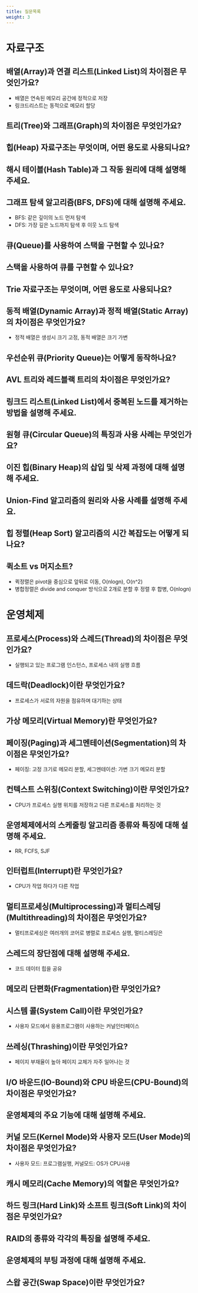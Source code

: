 ```yaml
---
title: 질문목록
weight: 3
---
```


# 자료구조
## 배열(Array)과 연결 리스트(Linked List)의 차이점은 무엇인가요?
- 배열은 연속된 메모리 공간에 정적으로 저장
- 링크드리스트는 동적으로 메모리 할당
## 트리(Tree)와 그래프(Graph)의 차이점은 무엇인가요? 
## 힙(Heap) 자료구조는 무엇이며, 어떤 용도로 사용되나요?
## 해시 테이블(Hash Table)과 그 작동 원리에 대해 설명해 주세요.
## 그래프 탐색 알고리즘(BFS, DFS)에 대해 설명해 주세요.
- BFS: 같은 깊이의 노드 먼저 탐색
- DFS: 가장 깊은 노드까지 탐색 후 이웃 노드 탐색
## 큐(Queue)를 사용하여 스택을 구현할 수 있나요?
## 스택을 사용하여 큐를 구현할 수 있나요?
## Trie 자료구조는 무엇이며, 어떤 용도로 사용되나요?
## 동적 배열(Dynamic Array)과 정적 배열(Static Array)의 차이점은 무엇인가요?
- 정적 배열은 생성시 크기 고정, 동적 배열은 크기 가변
## 우선순위 큐(Priority Queue)는 어떻게 동작하나요?
## AVL 트리와 레드블랙 트리의 차이점은 무엇인가요?
## 링크드 리스트(Linked List)에서 중복된 노드를 제거하는 방법을 설명해 주세요.
## 원형 큐(Circular Queue)의 특징과 사용 사례는 무엇인가요?
## 이진 힙(Binary Heap)의 삽입 및 삭제 과정에 대해 설명해 주세요.
## Union-Find 알고리즘의 원리와 사용 사례를 설명해 주세요.
## 힙 정렬(Heap Sort) 알고리즘의 시간 복잡도는 어떻게 되나요?
## 퀵소트 vs 머지소트?
- 퀵정렬은 pivot을 중심으로 앞뒤로 이동, O(nlogn), O(n^2)
- 병합정렬은 divide and conquer 방식으로 2개로 분할 후 정렬 후 합병, O(nlogn)

# 운영체제
## 프로세스(Process)와 스레드(Thread)의 차이점은 무엇인가요?
* 실행되고 있는 프로그램 인스턴스, 프로세스 내의 실행 흐름
## 데드락(Deadlock)이란 무엇인가요?
* 프로세스가 서로의 자원을 점유하며 대기하는 상태
## 가상 메모리(Virtual Memory)란 무엇인가요?
## 페이징(Paging)과 세그멘테이션(Segmentation)의 차이점은 무엇인가요?
* 페이징: 고정 크기로 메모리 분할, 세그멘테이션: 가변 크기 메모리 분할
## 컨텍스트 스위칭(Context Switching)이란 무엇인가요?
* CPU가 프로세스 실행 위치를 저장하고 다른 프로세스를 처리하는 것
## 운영체제에서의 스케줄링 알고리즘 종류와 특징에 대해 설명해 주세요.
* RR, FCFS, SJF
## 인터럽트(Interrupt)란 무엇인가요?
* CPU가 작업 하다가 다른 작업
## 멀티프로세싱(Multiprocessing)과 멀티스레딩(Multithreading)의 차이점은 무엇인가요?
* 멀티프로세싱은 여러개의 코어로 병렬로 프로세스 실행, 멀티스레딩은 
## 스레드의 장단점에 대해 설명해 주세요.
* 코드 데이터 힙을 공유
## 메모리 단편화(Fragmentation)란 무엇인가요?
## 시스템 콜(System Call)이란 무엇인가요?
* 사용자 모드에서 응용프로그램이 사용하는 커널인터페이스
## 쓰레싱(Thrashing)이란 무엇인가요?
* 페이지 부재율이 높아 페이지 교체가 자주 일어나는 것
## I/O 바운드(IO-Bound)와 CPU 바운드(CPU-Bound)의 차이점은 무엇인가요?
## 운영체제의 주요 기능에 대해 설명해 주세요.
## 커널 모드(Kernel Mode)와 사용자 모드(User Mode)의 차이점은 무엇인가요?
* 사용자 모드: 프로그램실행, 커널모드: OS가 CPU사용
## 캐시 메모리(Cache Memory)의 역할은 무엇인가요?
## 하드 링크(Hard Link)와 소프트 링크(Soft Link)의 차이점은 무엇인가요?
## RAID의 종류와 각각의 특징을 설명해 주세요.
## 운영체제의 부팅 과정에 대해 설명해 주세요.
## 스왑 공간(Swap Space)이란 무엇인가요?